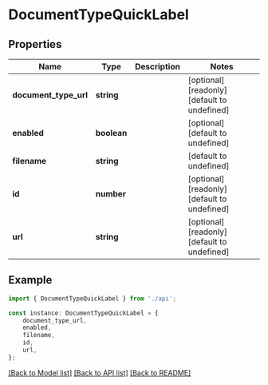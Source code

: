 # DocumentTypeQuickLabel


## Properties

Name | Type | Description | Notes
------------ | ------------- | ------------- | -------------
**document_type_url** | **string** |  | [optional] [readonly] [default to undefined]
**enabled** | **boolean** |  | [optional] [default to undefined]
**filename** | **string** |  | [default to undefined]
**id** | **number** |  | [optional] [readonly] [default to undefined]
**url** | **string** |  | [optional] [readonly] [default to undefined]

## Example

```typescript
import { DocumentTypeQuickLabel } from './api';

const instance: DocumentTypeQuickLabel = {
    document_type_url,
    enabled,
    filename,
    id,
    url,
};
```

[[Back to Model list]](../README.md#documentation-for-models) [[Back to API list]](../README.md#documentation-for-api-endpoints) [[Back to README]](../README.md)
